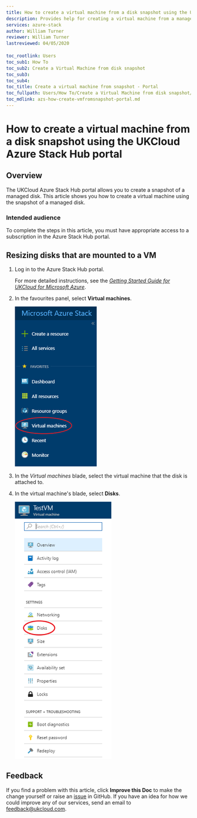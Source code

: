 ```yaml
---
title: How to create a virtual machine from a disk snapshot using the UKCloud Azure Stack Hub portal
description: Provides help for creating a virtual machine from a managed disk snapshot using the portal on UKCloud for Microsoft Azure
services: azure-stack
author: William Turner
reviewer: William Turner
lastreviewed: 04/05/2020

toc_rootlink: Users
toc_sub1: How To
toc_sub2: Create a Virtual Machine from disk snapshot
toc_sub3:
toc_sub4:
toc_title: Create a virtual machine from snapshot - Portal
toc_fullpath: Users/How To/Create a Virtual Machine from disk snapshot/azs-how-create-vmfromsnapshot-portal.md
toc_mdlink: azs-how-create-vmfromsnapshot-portal.md
---
```


# How to create a virtual machine from a disk snapshot using the UKCloud Azure Stack Hub portal

## Overview

The UKCloud Azure Stack Hub portal allows you to create a snapshot of a managed disk. This article shows you how to create a virtual machine using the snapshot of a managed disk.

### Intended audience

To complete the steps in this article, you must have appropriate access to a subscription in the Azure Stack Hub portal.

## Resizing disks that are mounted to a VM

1. Log in to the Azure Stack Hub portal.

    For more detailed instructions, see the [*Getting Started Guide for UKCloud for Microsoft Azure*](azs-gs.md).

2. In the favourites panel, select **Virtual machines**.

    ![Virtual machines in the favourites panel](images/azsp_vmsmenu.png)

3. In the *Virtual machines* blade, select the virtual machine that the disk is attached to.

4. In the virtual machine's blade, select **Disks**.

    ![Disks button within VM](images/azs-browser-vm-menu-disks-button.png)

## Feedback

If you find a problem with this article, click **Improve this Doc** to make the change yourself or raise an [issue](https://github.com/UKCloud/documentation/issues) in GitHub. If you have an idea for how we could improve any of our services, send an email to <feedback@ukcloud.com>.
